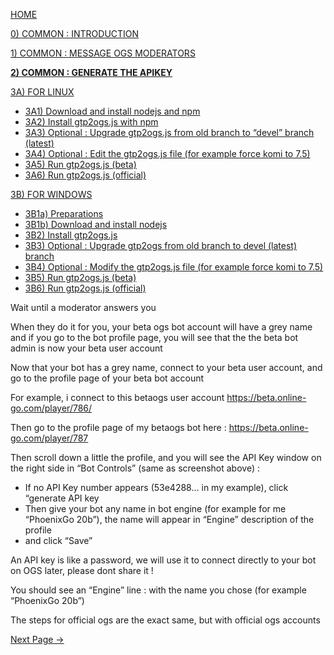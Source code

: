 [HOME](https://github.com/wonderingabout/gtp2ogs-tutorial)

[0) COMMON : INTRODUCTION](/docs/0-common-introduction.md)

[1) COMMON : MESSAGE OGS MODERATORS](/docs/1-common-message-ogs-moderators.md)

[**2) COMMON : GENERATE THE APIKEY**](/docs/2-common-generate-the-apikey.md)

[3A) FOR LINUX](/docs/3A0-FOR-LINUX.md)
  - [3A1) Download and install nodejs and npm](/docs/3A1-linux-download-install-nodejs.md)
  - [3A2) Install gtp2ogs.js with npm](/docs/3A2-linux-install-gt2ogs-js-with-npm.md)
  - [3A3) Optional : Upgrade gtp2ogs.js from old branch to “devel” branch (latest)](/docs/3A3-linux-optional-upgrade-to-devel.md)
  - [3A4) Optional : Edit the gtp2ogs.js file (for example force komi to 7.5)](3A4-linux-optional-edit-gtp2ogs-js-file.md)
  - [3A5) Run gtp2ogs.js (beta)](/docs/3A5-linux-run-gtp2ogs-js-beta.md)
  - [3A6) Run gtp2ogs.js (official)](/docs/3A6-linux-run-gtp2ogs-js-beta.md)


[3B) FOR WINDOWS](/docs/3B0-FOR-WINDOWS.md)

  - [3B1a) Preparations](/docs/3B1a-windows-preparations.md)
  - [3B1b) Download and install nodejs](/docs/3B1b-windows-download-install-nodejs.md)
  - [3B2) Install gtp2ogs.js](/docs/3B2-windows-install-gt2ogs-js-with-npm.md)
  - [3B3) Optional : Upgrade gtp2ogs from old branch to devel (latest) branch](/docs/3B3-windows-optional-upgrade-to-devel.md)
  - [3B4) Optional : Modify the gtp2ogs.js file (for example force komi to 7.5)](/docs/3B4-windows-optional-edit-gtp2ogs-js-file.md)
  - [3B5) Run gtp2ogs.js (beta)](/docs/3B5-windows-run-gtp2ogs-js-beta.md)
  - [3B6) Run gtp2ogs.js (official)](/docs/3B6-windows-run-gtp2ogs-js-beta.md)

Wait until a moderator answers you

When they do it for you, your beta ogs bot account will have a grey name and if you go to the bot profile page, you will see that the the beta bot admin is now your beta user account

Now that your bot has a grey name, connect to your beta user account, and go to the profile page of your beta bot account

For example, i connect to this betaogs user account https://beta.online-go.com/player/786/ 

Then go to the profile page of my betaogs bot here : https://beta.online-go.com/player/787 








Then scroll down a little the profile, and you will see the API Key window on the right side in “Bot Controls” (same as screenshot above) : 

- If no API Key number appears (53e4288… in my example), click “generate API key
- Then give your bot any name in bot engine (for example for me “PhoenixGo 20b”), the name will appear in “Engine” description of the profile
- and click “Save”

An API key is like a password, we will use it to connect directly to your bot on OGS later, please dont share it !

You should see an “Engine” line : with the name you chose (for example “PhoenixGo 20b”)

The steps for official ogs are the exact same, but with official ogs accounts

[Next Page ->]()

